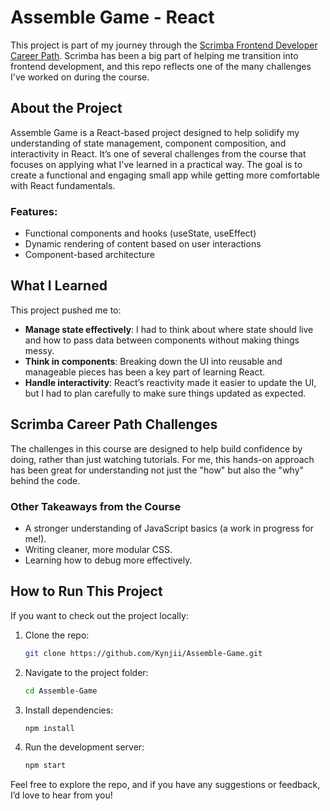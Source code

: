 # Assemble Game - React

This project is part of my journey through the [Scrimba Frontend Developer Career Path](https://scrimba.com/). Scrimba has been a big part of helping me transition into frontend development, and this repo reflects one of the many challenges I've worked on during the course.

## About the Project

Assemble Game is a React-based project designed to help solidify my understanding of state management, component composition, and interactivity in React. It’s one of several challenges from the course that focuses on applying what I've learned in a practical way. The goal is to create a functional and engaging small app while getting more comfortable with React fundamentals.

### Features:
- Functional components and hooks (useState, useEffect)
- Dynamic rendering of content based on user interactions
- Component-based architecture

## What I Learned

This project pushed me to:
- **Manage state effectively**: I had to think about where state should live and how to pass data between components without making things messy.
- **Think in components**: Breaking down the UI into reusable and manageable pieces has been a key part of learning React.
- **Handle interactivity**: React’s reactivity made it easier to update the UI, but I had to plan carefully to make sure things updated as expected.

## Scrimba Career Path Challenges

The challenges in this course are designed to help build confidence by doing, rather than just watching tutorials. For me, this hands-on approach has been great for understanding not just the "how" but also the "why" behind the code.

### Other Takeaways from the Course
- A stronger understanding of JavaScript basics (a work in progress for me!).
- Writing cleaner, more modular CSS.
- Learning how to debug more effectively.

## How to Run This Project

If you want to check out the project locally:

1. Clone the repo:
   ```bash
   git clone https://github.com/Kynjii/Assemble-Game.git
   ```

2. Navigate to the project folder:
   ```bash
   cd Assemble-Game
   ```

3. Install dependencies:
   ```bash
   npm install
   ```

4. Run the development server:
   ```bash
   npm start
   ```

Feel free to explore the repo, and if you have any suggestions or feedback, I’d love to hear from you!

